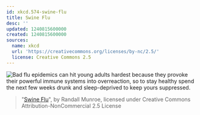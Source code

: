 ```yaml
---
id: xkcd.574-swine-flu
title: Swine Flu
desc: ''
updated: 1240815600000
created: 1240815600000
sources:
  name: xkcd
  url: 'https://creativecommons.org/licenses/by-nc/2.5/'
  license: Creative Commons 2.5
---
```

![Bad flu epidemics can hit young adults hardest because they provoke their powerful immune systems into overreaction, so to stay healthy spend the next few weeks drunk and sleep-deprived to keep yours suppressed.](https://imgs.xkcd.com/comics/swine_flu.png)
> "[Swine Flu](https://xkcd.com/574/)", by Randall Munroe, licensed under Creative Commons Attribution-NonCommercial 2.5 License
